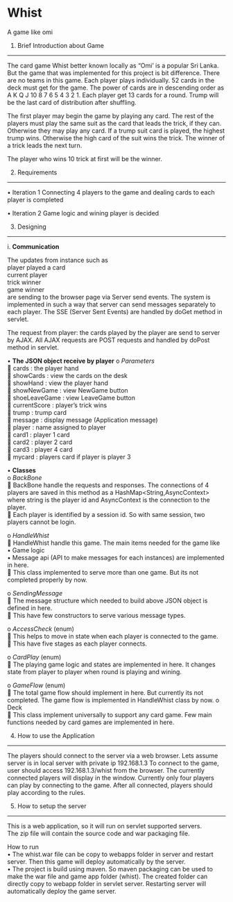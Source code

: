 # Whist
A game like omi


1.	Brief Introduction about Game
--------------------------------------------------

The card game Whist better known locally as “Omi’ is a popular Sri Lanka. But the game that was implemented for this project is bit difference. There are no teams in this game. Each player plays individually. 52 cards in the deck must get for the game. The power of cards are in descending order as A K Q J 10 8 7 6 5 4 3 2 1. Each player get 13 cards for a round. Trump will be the last card of distribution after shuffling. 

The first player may begin the game by playing any card. The rest of the players must play the same suit as the card that leads the trick, if they can. Otherwise they may play any card. If a trump suit card is played, the highest trump wins. Otherwise the high card of the suit wins the trick. The winner of a trick leads the next turn.

The player who wins 10 trick at first will be the winner.



2.	Requirements
--------------------------------------------------------

•	Iteration 1
Connecting 4 players to the game and dealing cards to each player is completed

•	Iteration 2
Game logic and wining player is decided



3.	Designing
-----------------------------------------------------

i.	__Communication__

The updates from instance such as<br>
player played a card<br>
current player<br>
trick winner<br>
game winner<br>
are sending to the browser page via Server send events. 
The system is implemented in such a way that server can send messages separately to each player. 
The SSE (Server Sent Events) are handled by doGet method in servlet.<br>

The request from player: the cards played by the player are send to server by AJAX. 
All AJAX requests are POST requests and handled by doPost method in servlet.









•	__The JSON object receive by player__
o	_Parameters_<br>
	cards			: the player hand<br>
	showCards		: view the cards on the desk<br>
	showHand		: view the player hand<br>
	showNewGame	: view NewGame button<br>
	shoeLeaveGame	: view LeaveGame button<br>
	currentScore		: player’s trick wins<br>
	trump			: trump card<br>
	message		: display message (Application message)<br>
	player			: name assigned to player<br>
	card1			: player 1 card<br>
	card2			: player 2 card<br>
	card3			: player 4 card<br>
	mycard		: players card if player is player 3<br>

•	__Classes__<br>
o	_BackBone_<br>
	BackBone handle the requests and responses. The connections of 4 players are saved in this method as a HashMap<String,AsyncContext> where string is the player id and AsyncContext is the connection to the player.<br>
	Each player is identified by a session id. So with same session, two players cannot be login.<br>

o	_HandleWhist_<br>
	HandleWhist handle this game. The main items needed for the game like<br>
•	Game logic<br>
•	Message api (API to make messages for each instances) are implemented in here.  <br>
	This class implemented to serve more than one game. But its not completed properly by now.<br>

o	_SendingMessage_<br>
	The message structure which needed to build above JSON object is defined in here.<br>
	This have few constructors to serve various message types.<br>

o	_AccessCheck_ (enum)<br>
	This helps to move in state when each player is connected to the game. <br>
	This have five stages as each player connects.<br>

o	_CardPlay_ (enum)<br>
	The playing game logic and states are implemented in here. It changes state from player to player when round is playing and wining.<br>

o	_GameFlow_ (enum)<br>
	The total game flow should implement in here. But currently its not completed. The game flow is implemented in HandleWhist class by now.
o	Deck<br>
	This class implement universally to support any card game. Few main functions needed by card games are implemented in here.<br>




4.	How to use the Application
----------------------------------------------------------------

The players should connect to the server via a web browser. Lets assume server is in local server with private ip 192.168.1.3
To connect to the game, user should access 192.168.1.3/whist from the browser.
The currently connected players will display in the window. Currently only four players can play by connecting to the game. After all connected, players should play according to the rules.



5.	How to setup the server
-------------------------------------------------------------------

This is a web application, so it will run on servlet supported servers.  
The zip file will contain the source code and war packaging file. <br>
	
How to run<br>
•	The whist.war file can be copy to webapps folder in server and restart server. Then this game will deploy automatically by the server.<br>
•	The project is build using maven. So maven packaging can be used to make the war file and game app folder (whist). The created folder can directly copy to webapp folder in servlet server. Restarting server will automatically deploy the game server.
